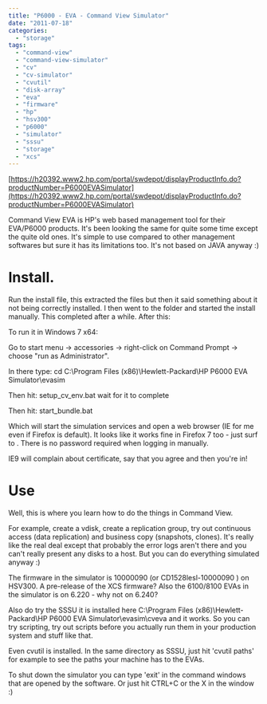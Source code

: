 ```yaml
---
title: "P6000 - EVA - Command View Simulator"
date: "2011-07-18"
categories: 
  - "storage"
tags: 
  - "command-view"
  - "command-view-simulator"
  - "cv"
  - "cv-simulator"
  - "cvutil"
  - "disk-array"
  - "eva"
  - "firmware"
  - "hp"
  - "hsv300"
  - "p6000"
  - "simulator"
  - "sssu"
  - "storage"
  - "xcs"
---
```


[https://h20392.www2.hp.com/portal/swdepot/displayProductInfo.do?productNumber=P6000EVASimulator](https://h20392.www2.hp.com/portal/swdepot/displayProductInfo.do?productNumber=P6000EVASimulator)

Command View EVA is HP's web based management tool for their EVA/P6000 products. It's been looking the same for quite some time except the quite old ones. It's simple to use compared to other management softwares but sure it has its limitations too. It's not based on JAVA anyway :)

# Install.

Run the install file, this extracted the files but then it said something about it not being correctly installed. I then went to the folder and started the install manually. This completed after a while. After this:

To run it in Windows 7 x64:

Go to start menu -> accessories -> right-click on Command Prompt -> choose "run as Administrator".

In there type: cd C:\\Program Files (x86)\\Hewlett-Packard\\HP P6000 EVA Simulator\\evasim

Then hit: setup\_cv\_env.bat wait for it to complete

Then hit: start\_bundle.bat

Which will start the simulation services and open a web browser (IE for me even if Firefox is default). It looks like it works fine in Firefox 7 too - just surf to . There is no password required when logging in manually.

IE9 will complain about certificate, say that you agree and then you're in!

# Use

Well, this is where you learn how to do the things in Command View.

For example, create a vdisk, create a replication group, try out continuous access (data replication) and business copy (snapshots, clones). It's really like the real deal except that probably the error logs aren't there and you can't really present any disks to a host. But you can do everything simulated anyway :)

The firmware in the simulator is 10000090 (or CD1528lesl-10000090 ) on HSV300. A pre-release of the XCS firmware? Also the 6100/8100 EVAs in the simulator is on 6.220 - why not on 6.240?

Also do try the SSSU it is installed here C:\\Program Files (x86)\\Hewlett-Packard\\HP P6000 EVA Simulator\\evasim\\cveva and it works. So you can try scripting, try out scripts before you actually run them in your production system and stuff like that.

Even cvutil is installed. In the same directory as SSSU, just hit 'cvutil paths' for example to see the paths your machine has to the EVAs.

To shut down the simulator you can type 'exit' in the command windows that are opened by the software. Or just hit CTRL+C or the X in the window :)

